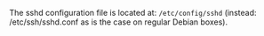 The sshd configuration file is located at: `/etc/config/sshd` (instead: /etc/ssh/sshd.conf as is the case on regular Debian boxes).
